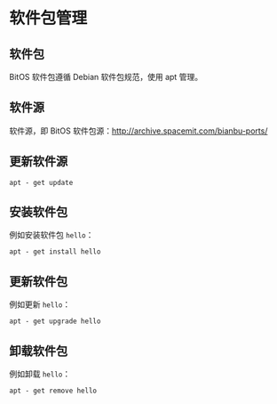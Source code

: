 
# 软件包管理

## 软件包

BitOS 软件包遵循 Debian 软件包规范，使用 apt 管理。

## 软件源

软件源，即 BitOS 软件包源：http://archive.spacemit.com/bianbu-ports/

## 更新软件源

```
apt - get update
```

## 安装软件包

例如安装软件包 `hello`：

```
apt - get install hello
```

## 更新软件包

例如更新 `hello`：

```
apt - get upgrade hello
```

## 卸载软件包

例如卸载 `hello`：

```
apt - get remove hello
```
